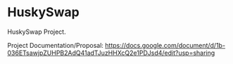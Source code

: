 # HuskySwap
HuskySwap Project.

Project Documentation/Proposal: https://docs.google.com/document/d/1b-036ETsawjpZUHPB2AdQ41adTJuzHHXcQ2e1PDJsd4/edit?usp=sharing

